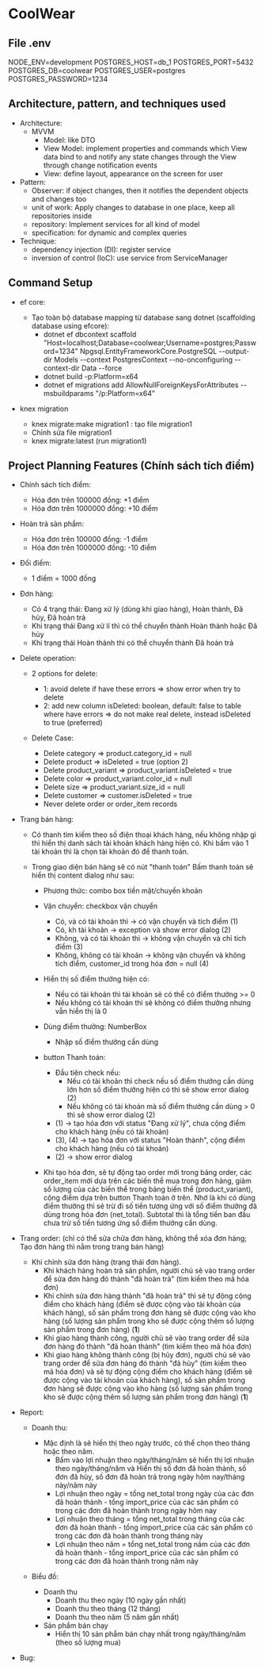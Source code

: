 # CoolWear

## File .env

NODE_ENV=development
POSTGRES_HOST=db_1
POSTGRES_PORT=5432
POSTGRES_DB=coolwear
POSTGRES_USER=postgres
POSTGRES_PASSWORD=1234

## Architecture, pattern, and techniques used

- Architecture:
  - MVVM
    - Model: like DTO
    - View Model: implement properties and commands which View data bind to and notify any state changes through the View through change notification events
    - View: define layout, appearance on the screen for user
- Pattern:
  - Observer: if object changes, then it notifies the dependent objects and changes too
  - unit of work: Apply changes to database in one place, keep all repositories inside
  - repository: Implement services for all kind of model
  - specification: for dynamic and complex queries
- Technique:
  - dependency injection (DI): register service
  - inversion of control (IoC): use service from ServiceManager

## Command Setup

- ef core:

  - Tạo toàn bộ database mapping từ database sang dotnet (scaffolding database using efcore):
    - dotnet ef dbcontext scaffold "Host=localhost;Database=coolwear;Username=postgres;Password=1234" Npgsql.EntityFrameworkCore.PostgreSQL --output-dir Models --context PostgresContext --no-onconfiguring --context-dir Data --force
    - dotnet build -p:Platform=x64
    - dotnet ef migrations add AllowNullForeignKeysForAttributes --msbuildparams "/p:Platform=x64"

- knex migration

  - knex migrate:make migration1 : tạo file migration1
  - Chỉnh sửa file migration1
  - knex migrate:latest (run migration1)

## Project Planning Features (Chính sách tích điểm)

- Chính sách tích điểm:

  - Hóa đơn trên 100000 đồng: +1 điểm
  - Hóa đơn trên 1000000 đồng: +10 điểm

- Hoàn trả sản phẩm:

  - Hóa đơn trên 100000 đồng: -1 điểm
  - Hóa đơn trên 1000000 đồng: -10 điểm

- Đổi điểm:

  - 1 điểm = 1000 đồng

- Đơn hàng:

  - Có 4 trạng thái: Đang xử lý (dùng khi giao hàng), Hoàn thành, Đã hủy, Đã hoàn trả
  - Khi trạng thái Đang xử lí thì có thể chuyển thành Hoàn thành hoặc Đã hủy
  - Khi trạng thái Hoàn thành thì có thể chuyển thành Đã hoàn trả

- Delete operation:

  - 2 options for delete:

    - 1: avoid delete if have these errors => show error when try to delete
    - 2: add new column isDeleted: boolean, default: false to table where have errors => do not make real delete, instead isDeleted to true (preferred)

  - Delete Case:
    - Delete category => product.category_id = null
    - Delete product => isDeleted = true (option 2)
    - Delete product_variant => product_variant.isDeleted = true
    - Delete color => product_variant.color_id = null
    - Delete size => product_variant.size_id = null
    - Delete customer => customer.isDeleted = true
    - Never delete order or order_item records

- Trang bán hàng:

  - Có thanh tìm kiếm theo số điện thoại khách hàng, nếu không nhập gì thì hiển thị danh sách tài khoản khách hàng hiện có. Khi bấm vào 1 tài khoản thì là chọn tài khoản đó để thanh toán.
  - Trong giao diện bán hàng sẽ có nút "thanh toán"
    Bấm thanh toán sẽ hiển thị content dialog như sau:

    - Phương thức: combo box tiền mặt/chuyển khoản

    - Vận chuyển: checkbox vận chuyển
      - Có, và có tài khoản thì -> có vận chuyển và tích điểm (1)
      - Có, kh tài khoản -> exception và show error dialog (2)
      - Không, và có tài khoản thì -> không vận chuyển và chỉ tích điểm (3)
      - Không, không có tài khoản -> không vận chuyển và không tích điểm, customer_id trong hóa đơn = null (4)
    - Hiển thị số điểm thưởng hiện có:
      - Nếu có tài khoản thì tài khoản sẽ có thể có điểm thưởng >= 0
      - Nếu không có tài khoản thì sẽ không có điểm thưởng nhưng vẫn hiển thị là 0
    - Dùng điểm thưởng: NumberBox
      - Nhập số điểm thưởng cần dùng
    - button Thanh toán:
      - Đầu tiên check nếu:
        - Nếu có tài khoản thì check nếu số điểm thưởng cần dùng lớn hơn số điểm thưởng hiện có thì sẽ show error dialog (2)
        - Nếu không có tài khoản mà số điểm thưởng cần dùng > 0 thì sẽ show error dialog (2)
      - (1) -> tạo hóa đơn với status "Đang xử lý", chưa cộng điểm cho khách hàng (nếu có tài khoản)
      - (3), (4) -> tạo hóa đơn với status "Hoàn thành", cộng điểm cho khách hàng (nếu có tài khoản)
      - (2) -> show error dialog
    - Khi tạo hóa đơn, sẽ tự động tạo order mới trong bảng order, các order_item mới dựa trên các biến thể mua trong đơn hàng, giảm số lượng của các biến thể trong bảng biến thể (product_variant), cộng điểm dựa trên button Thanh toán ở trên. Nhớ là khi có dùng điểm thưởng thì sẽ trừ đi số tiền tương ứng với số điểm thưởng đã dùng trong hóa đơn (net_total). Subtotal thì là tổng tiền ban đầu chưa trừ số tiền tương ứng số điểm thưởng cần dùng.

- Trang order: (chỉ có thể sửa chửa đơn hàng, không thể xóa đơn hàng; Tạo đơn hàng thì nằm trong trang bán hàng)

  - Khi chỉnh sửa đơn hàng (trạng thái đơn hàng).
    - Khi khách hàng hoàn trả sản phẩm, người chủ sẽ vào trang order để sửa đơn hàng đó thành "đã hoàn trả" (tìm kiếm theo mã hóa đơn)
    - Khi chỉnh sửa đơn hàng thành "đã hoàn trả" thì sẽ tự động cộng điểm cho khách hàng (điểm sẽ được cộng vào tài khoản của khách hàng), số sản phẩm trong đơn hàng sẽ được cộng vào kho hàng (số lượng sản phẩm trong kho sẽ được cộng thêm số lượng sản phẩm trong đơn hàng) (**1**)
    - Khi giao hàng thành công, người chủ sẽ vào trang order để sửa đơn hàng đó thành "đã hoàn thành" (tìm kiếm theo mã hóa đơn)
    - Khi giao hàng không thành công (bị hủy đơn), người chủ sẽ vào trang order để sửa đơn hàng đó thành "đã hủy" (tìm kiếm theo mã hóa đơn) và sẽ tự động cộng điểm cho khách hàng (điểm sẽ được cộng vào tài khoản của khách hàng), số sản phẩm trong đơn hàng sẽ được cộng vào kho hàng (số lượng sản phẩm trong kho sẽ được cộng thêm số lượng sản phẩm trong đơn hàng) (**1**)

- Report:

  - Doanh thu:

    - Mặc định là sẽ hiển thị theo ngày trước, có thể chọn theo tháng hoặc theo năm.
      - Bấm vào lợi nhuận theo ngày/tháng/năm sẽ hiển thị lợi nhuận theo ngày/tháng/năm và Hiển thị số đơn đã hoàn thành, số đơn đã hủy, số đơn đã hoàn trả trong ngày hôm nay/tháng này/năm này
      - Lợi nhuận theo ngày = tổng net_total trong ngày của các đơn đã hoàn thành - tổng import_price của các sản phẩm có trong các đơn đã hoàn thành trong ngày hôm nay
      - Lợi nhuận theo tháng = tổng net_total trong tháng của các đơn đã hoàn thành - tổng import_price của các sản phẩm có trong các đơn đã hoàn thành trong tháng này
      - Lợi nhuận theo năm = tổng net_total trong năm của các đơn đã hoàn thành - tổng import_price của các sản phẩm có trong các đơn đã hoàn thành trong năm này

  - Biểu đồ:
    - Doanh thu
      - Doanh thu theo ngày (10 ngày gần nhất)
      - Doanh thu theo tháng (12 tháng)
      - Doanh thu theo năm (5 năm gần nhất)
    - Sản phẩm bán chạy
      - Hiển thị 10 sản phẩm bán chạy nhất trong ngày/tháng/năm (theo số lượng mua)

- Bug:
